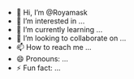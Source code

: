 - 👋 Hi, I’m @Royamask
- 👀 I’m interested in ...
- 🌱 I’m currently learning ...
- 💞️ I’m looking to collaborate on ...
- 📫 How to reach me ...
- 😄 Pronouns: ...
- ⚡ Fun fact: ...

<!---
Royamask/Royamask is a ✨ special ✨ repository because its `README.md` (this file) appears on your GitHub profile.
You can click the Preview link to take a look at your changes.
--->
